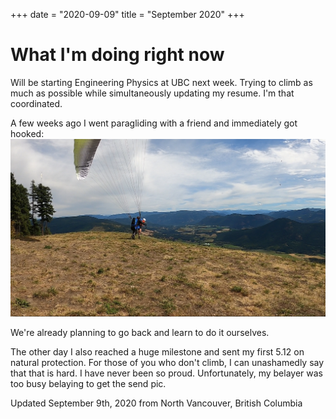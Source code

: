 +++
date = "2020-09-09"
title = "September 2020"
+++

# What I'm doing right now

Will be starting Engineering Physics at UBC next week. Trying to climb as much as possible while simultaneously updating my resume. I'm that coordinated.


A few weeks ago I went paragliding with a friend and immediately got hooked:
![](paragliding.png)

We're already planning to go back and learn to do it ourselves.

The other day I also reached a huge milestone and sent my first 5.12 on natural protection. For those of you who don't climb, I can unashamedly say that that is hard. I have never been so proud. Unfortunately, my belayer was too busy belaying to get the send pic.

Updated September 9th, 2020 from North Vancouver, British Columbia
